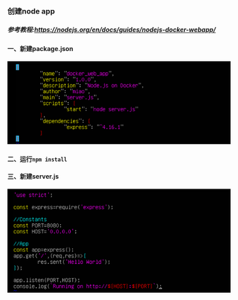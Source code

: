 ### 创建node app
##### 参考教程:https://nodejs.org/en/docs/guides/nodejs-docker-webapp/
#### 一、新建package.json
![package.json](../assets/Node/package-json.png)  
#### 二、运行`npm install`
#### 三、新建server.js
![package.json](../assets/Node/server-js.png)  
